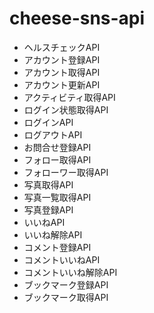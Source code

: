 # cheese-sns-api

- ヘルスチェックAPI
- アカウント登録API
- アカウント取得API
- アカウント更新API
- アクティビティ取得API
- ログイン状態取得API
- ログインAPI
- ログアウトAPI
- お問合せ登録API
- フォロー取得API
- フォローワー取得API
- 写真取得API
- 写真一覧取得API
- 写真登録API
- いいねAPI
- いいね解除API
- コメント登録API
- コメントいいねAPI
- コメントいいね解除API
- ブックマーク登録API
- ブックマーク取得API
